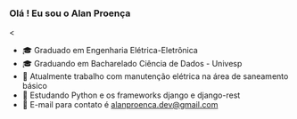 ### Olá ! Eu sou o Alan Proença

<

- 🎓 Graduado em Engenharia Elétrica-Eletrônica 
- 🎓 Graduando em Bacharelado Ciência de Dados - Univesp 
- 🔨 Atualmente trabalho com manutenção elétrica na área de saneamento básico 
- 📜 Estudando Python e os frameworks django e django-rest 
- 📧 E-mail para contato é alanproenca.dev@gmail.com 


